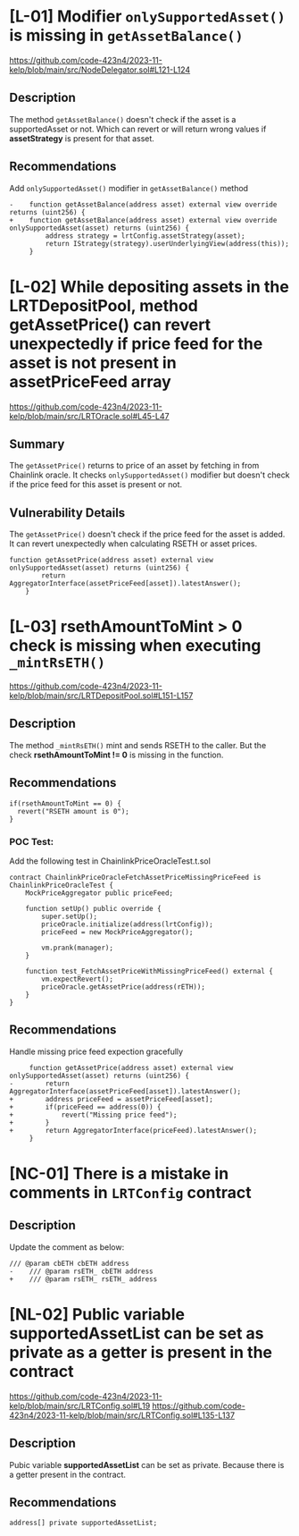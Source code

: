 # [L-01] Modifier `onlySupportedAsset()` is missing in `getAssetBalance()`

https://github.com/code-423n4/2023-11-kelp/blob/main/src/NodeDelegator.sol#L121-L124

## Description
The method `getAssetBalance()` doesn't check if the asset is a supportedAsset or not. Which can revert or will return wrong values if **assetStrategy** is present for that asset.

## Recommendations
Add `onlySupportedAsset()` modifier in `getAssetBalance()` method
```
-    function getAssetBalance(address asset) external view override returns (uint256) {
+    function getAssetBalance(address asset) external view override onlySupportedAsset(asset) returns (uint256) {
         address strategy = lrtConfig.assetStrategy(asset);
         return IStrategy(strategy).userUnderlyingView(address(this));
     }
```
# [L-02] While depositing assets in the LRTDepositPool, method getAssetPrice() can revert unexpectedly if price feed for the asset is not present in assetPriceFeed array

https://github.com/code-423n4/2023-11-kelp/blob/main/src/LRTOracle.sol#L45-L47

## Summary
The `getAssetPrice()` returns to price of an asset by fetching in from Chainlink oracle. It checks `onlySupportedAsset()` modifier but doesn't check if the price feed for this asset is present or not.

## Vulnerability Details
The `getAssetPrice()` doesn't check if the price feed for the asset is added. It can revert unexpectedly when calculating RSETH or asset prices.

```
function getAssetPrice(address asset) external view onlySupportedAsset(asset) returns (uint256) {
        return AggregatorInterface(assetPriceFeed[asset]).latestAnswer();
    }
```

# [L-03] **rsethAmountToMint > 0** check is missing when executing `_mintRsETH()`

https://github.com/code-423n4/2023-11-kelp/blob/main/src/LRTDepositPool.sol#L151-L157

## Description
The method `_mintRsETH()` mint and sends RSETH to the caller. But the check **rsethAmountToMint != 0** is missing in the function. 

## Recommendations
```
if(rsethAmountToMint == 0) {
  revert("RSETH amount is 0");
}
```

### POC Test:
Add the following test in ChainlinkPriceOracleTest.t.sol
```
contract ChainlinkPriceOracleFetchAssetPriceMissingPriceFeed is ChainlinkPriceOracleTest {
    MockPriceAggregator public priceFeed;

    function setUp() public override {
        super.setUp();
        priceOracle.initialize(address(lrtConfig));
        priceFeed = new MockPriceAggregator();

        vm.prank(manager);
    }

    function test_FetchAssetPriceWithMissingPriceFeed() external {
        vm.expectRevert();
        priceOracle.getAssetPrice(address(rETH));
    }
}
```

## Recommendations
Handle missing price feed expection gracefully
```
     function getAssetPrice(address asset) external view onlySupportedAsset(asset) returns (uint256) {
-        return AggregatorInterface(assetPriceFeed[asset]).latestAnswer();
+        address priceFeed = assetPriceFeed[asset];
+        if(priceFeed == address(0)) {
+            revert("Missing price feed");
+        }
+        return AggregatorInterface(priceFeed).latestAnswer();
     }
```

# [NC-01] There is a mistake in comments in `LRTConfig` contract

## Description
Update the comment as below:
```
/// @param cbETH cbETH address
-    /// @param rsETH_ cbETH address
+    /// @param rsETH_ rsETH_ address
```

# [NL-02] Public variable **supportedAssetList** can be set as private as a getter is present in the contract

https://github.com/code-423n4/2023-11-kelp/blob/main/src/LRTConfig.sol#L19
https://github.com/code-423n4/2023-11-kelp/blob/main/src/LRTConfig.sol#L135-L137

## Description
Pubic variable **supportedAssetList** can be set as private. Because there is a getter present in the contract.

## Recommendations
```
address[] private supportedAssetList;
```
